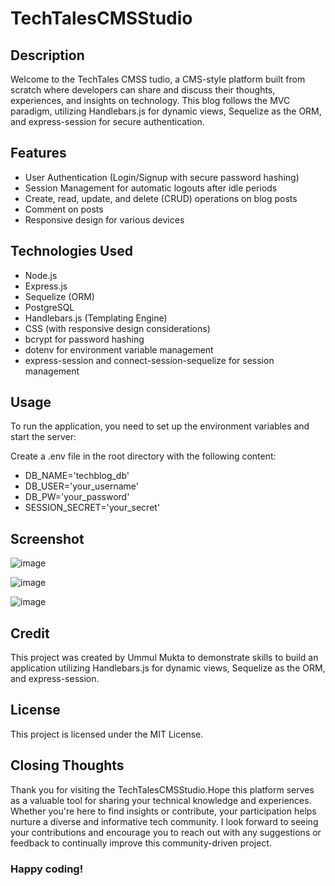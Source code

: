 # TechTalesCMSStudio

## Description

Welcome to the TechTales CMSS tudio, a CMS-style platform built from scratch where developers can share and discuss their thoughts, experiences, and insights on technology. This blog follows the MVC paradigm, utilizing Handlebars.js for dynamic views, Sequelize as the ORM, and express-session for secure authentication.

## Features

- User Authentication (Login/Signup with secure password hashing)
- Session Management for automatic logouts after idle periods
- Create, read, update, and delete (CRUD) operations on blog posts
- Comment on posts
- Responsive design for various devices

## Technologies Used

- Node.js
- Express.js
- Sequelize (ORM)
- PostgreSQL
- Handlebars.js (Templating Engine)
- CSS (with responsive design considerations)
- bcrypt for password hashing
- dotenv for environment variable management
- express-session and connect-session-sequelize for session management

## Usage
To run the application, you need to set up the environment variables and start the server:

Create a .env file in the root directory with the following content:
- DB_NAME='techblog_db'
- DB_USER='your_username'
- DB_PW='your_password'
- SESSION_SECRET='your_secret'

## Screenshot
![image](https://github.com/UmmulColumbia/TechTalesCMSStudio/assets/156148729/13819cfe-ff4c-479c-8062-875244d5e40d)

![image](https://github.com/UmmulColumbia/TechTalesCMSStudio/assets/156148729/b442c88e-fb4d-4613-b9c0-3f01e293a395)

![image](https://github.com/UmmulColumbia/TechTalesCMSStudio/assets/156148729/cf6d08a8-3303-4c18-8237-389c09278556)




## Credit
This project was created by Ummul Mukta to demonstrate skills to build an application utilizing Handlebars.js for dynamic views, Sequelize as the ORM, and express-session.

## License
This project is licensed under the MIT License.

## Closing Thoughts

Thank you for visiting the TechTalesCMSStudio.Hope this platform serves as a valuable tool for sharing your technical knowledge and experiences. Whether you're here to find insights or contribute, your participation helps nurture a diverse and informative tech community. I look forward to seeing your contributions and encourage you to reach out with any suggestions or feedback to continually improve this community-driven project.

### Happy coding!











